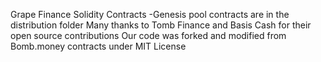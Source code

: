 Grape Finance Solidity Contracts
    -Genesis pool contracts are in the distribution folder
    Many thanks to Tomb Finance and Basis Cash for their open source contributions 
    Our code was forked and modified from Bomb.money contracts under MIT License 
